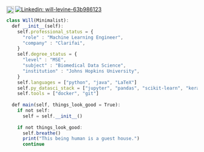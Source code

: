 [<img align="left" alt="Google Scholar" width="20px" src="https://cdn.jsdelivr.net/npm/simple-icons@v3/icons/googlescholar.svg" />](https://scholar.google.com/citations?user=x0BaVhQAAAAJ&hl=en)
[![Linkedin: will-levine-63b986123](https://img.shields.io/badge/-LinkedIn-blue?style=flat-square&logo=Linkedin&logoColor=white&link=https://www.linkedin.com/in/will-levine-63b986123/)](https://www.linkedin.com/in/will-levine-63b986123/)

```javascript
class Will(Minimalist):
  def __init__(self):
    self.professional_status = {
      "role" : "Machine Learning Engineer", 
      "company" : "Clarifai",
    }
    self.degree_status = {
      "level" : "MSE", 
      "subject" : "Biomedical Data Science",
      "institution" : "Johns Hopkins University",
    }
    self.languages = ["python", "java", "LaTeX"]
    self.py_datasci_stack = ["jupyter", "pandas", "scikit-learn", "keras", "pytorch"]
    self.tools = ["docker", "git"]
    
  def main(self, things_look_good = True):
    if not self:
      self = self.__init__()
      
    if not things_look_good:
      self.breathe()
      print("This being human is a guest house.")
      continue
```
